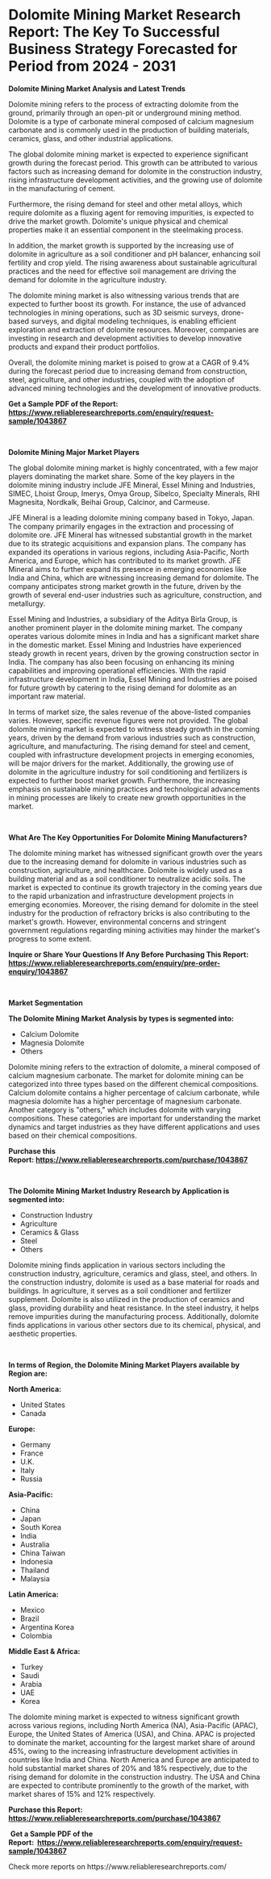 <p><h1>Dolomite Mining Market Research Report: The Key To Successful Business Strategy Forecasted for Period from 2024 - 2031</h1></p><p><strong>Dolomite Mining Market Analysis and Latest Trends</strong></p>
<p><p>Dolomite mining refers to the process of extracting dolomite from the ground, primarily through an open-pit or underground mining method. Dolomite is a type of carbonate mineral composed of calcium magnesium carbonate and is commonly used in the production of building materials, ceramics, glass, and other industrial applications.</p><p>The global dolomite mining market is expected to experience significant growth during the forecast period. This growth can be attributed to various factors such as increasing demand for dolomite in the construction industry, rising infrastructure development activities, and the growing use of dolomite in the manufacturing of cement.</p><p>Furthermore, the rising demand for steel and other metal alloys, which require dolomite as a fluxing agent for removing impurities, is expected to drive the market growth. Dolomite's unique physical and chemical properties make it an essential component in the steelmaking process.</p><p>In addition, the market growth is supported by the increasing use of dolomite in agriculture as a soil conditioner and pH balancer, enhancing soil fertility and crop yield. The rising awareness about sustainable agricultural practices and the need for effective soil management are driving the demand for dolomite in the agriculture industry.</p><p>The dolomite mining market is also witnessing various trends that are expected to further boost its growth. For instance, the use of advanced technologies in mining operations, such as 3D seismic surveys, drone-based surveys, and digital modeling techniques, is enabling efficient exploration and extraction of dolomite resources. Moreover, companies are investing in research and development activities to develop innovative products and expand their product portfolios.</p><p>Overall, the dolomite mining market is poised to grow at a CAGR of 9.4% during the forecast period due to increasing demand from construction, steel, agriculture, and other industries, coupled with the adoption of advanced mining technologies and the development of innovative products.</p></p>
<p><strong>Get a Sample PDF of the Report:&nbsp; <a href="https://www.reliableresearchreports.com/enquiry/request-sample/1043867">https://www.reliableresearchreports.com/enquiry/request-sample/1043867</a></strong></p>
<p>&nbsp;</p>
<p><strong>Dolomite Mining Major Market Players</strong></p>
<p><p>The global dolomite mining market is highly concentrated, with a few major players dominating the market share. Some of the key players in the dolomite mining industry include JFE Mineral, Essel Mining and Industries, SIMEC, Lhoist Group, Imerys, Omya Group, Sibelco, Specialty Minerals, RHI Magnesita, Nordkalk, Beihai Group, Calcinor, and Carmeuse.</p><p>JFE Mineral is a leading dolomite mining company based in Tokyo, Japan. The company primarily engages in the extraction and processing of dolomite ore. JFE Mineral has witnessed substantial growth in the market due to its strategic acquisitions and expansion plans. The company has expanded its operations in various regions, including Asia-Pacific, North America, and Europe, which has contributed to its market growth. JFE Mineral aims to further expand its presence in emerging economies like India and China, which are witnessing increasing demand for dolomite. The company anticipates strong market growth in the future, driven by the growth of several end-user industries such as agriculture, construction, and metallurgy.</p><p>Essel Mining and Industries, a subsidiary of the Aditya Birla Group, is another prominent player in the dolomite mining market. The company operates various dolomite mines in India and has a significant market share in the domestic market. Essel Mining and Industries have experienced steady growth in recent years, driven by the growing construction sector in India. The company has also been focusing on enhancing its mining capabilities and improving operational efficiencies. With the rapid infrastructure development in India, Essel Mining and Industries are poised for future growth by catering to the rising demand for dolomite as an important raw material.</p><p>In terms of market size, the sales revenue of the above-listed companies varies. However, specific revenue figures were not provided. The global dolomite mining market is expected to witness steady growth in the coming years, driven by the demand from various industries such as construction, agriculture, and manufacturing. The rising demand for steel and cement, coupled with infrastructure development projects in emerging economies, will be major drivers for the market. Additionally, the growing use of dolomite in the agriculture industry for soil conditioning and fertilizers is expected to further boost market growth. Furthermore, the increasing emphasis on sustainable mining practices and technological advancements in mining processes are likely to create new growth opportunities in the market.</p></p>
<p>&nbsp;</p>
<p><strong>What Are The Key Opportunities For Dolomite Mining Manufacturers?</strong></p>
<p><p>The dolomite mining market has witnessed significant growth over the years due to the increasing demand for dolomite in various industries such as construction, agriculture, and healthcare. Dolomite is widely used as a building material and as a soil conditioner to neutralize acidic soils. The market is expected to continue its growth trajectory in the coming years due to the rapid urbanization and infrastructure development projects in emerging economies. Moreover, the rising demand for dolomite in the steel industry for the production of refractory bricks is also contributing to the market's growth. However, environmental concerns and stringent government regulations regarding mining activities may hinder the market's progress to some extent.</p></p>
<p><strong>Inquire or Share Your Questions If Any Before Purchasing This Report: <a href="https://www.reliableresearchreports.com/enquiry/pre-order-enquiry/1043867">https://www.reliableresearchreports.com/enquiry/pre-order-enquiry/1043867</a></strong></p>
<p>&nbsp;</p>
<p><strong>Market Segmentation</strong></p>
<p><strong>The Dolomite Mining Market Analysis by types is segmented into:</strong></p>
<p><ul><li>Calcium Dolomite</li><li>Magnesia Dolomite</li><li>Others</li></ul></p>
<p><p>Dolomite mining refers to the extraction of dolomite, a mineral composed of calcium magnesium carbonate. The market for dolomite mining can be categorized into three types based on the different chemical compositions. Calcium dolomite contains a higher percentage of calcium carbonate, while magnesia dolomite has a higher percentage of magnesium carbonate. Another category is "others," which includes dolomite with varying compositions. These categories are important for understanding the market dynamics and target industries as they have different applications and uses based on their chemical compositions.</p></p>
<p><strong>Purchase this Report:&nbsp;<a href="https://www.reliableresearchreports.com/purchase/1043867">https://www.reliableresearchreports.com/purchase/1043867</a></strong></p>
<p>&nbsp;</p>
<p><strong>The Dolomite Mining Market Industry Research by Application is segmented into:</strong></p>
<p><ul><li>Construction Industry</li><li>Agriculture</li><li>Ceramics & Glass</li><li>Steel</li><li>Others</li></ul></p>
<p><p>Dolomite mining finds application in various sectors including the construction industry, agriculture, ceramics and glass, steel, and others. In the construction industry, dolomite is used as a base material for roads and buildings. In agriculture, it serves as a soil conditioner and fertilizer supplement. Dolomite is also utilized in the production of ceramics and glass, providing durability and heat resistance. In the steel industry, it helps remove impurities during the manufacturing process. Additionally, dolomite finds applications in various other sectors due to its chemical, physical, and aesthetic properties.</p></p>
<p>&nbsp;</p>
<p><strong>In terms of Region, the Dolomite Mining Market Players available by Region are:</strong></p>
<p>
    <p> <strong> North America: </strong>
        <ul>
            <li>United States</li>
            <li>Canada</li>
        </ul>
        </p> 
    <p> <strong> Europe: </strong>
        <ul>
            <li>Germany</li>
            <li>France</li>
            <li>U.K.</li>
            <li>Italy</li>
            <li>Russia</li>
        </ul>
        </p> 
    <p> <strong> Asia-Pacific: </strong>
        <ul>
            <li>China</li>
            <li>Japan</li>
            <li>South Korea</li>
            <li>India</li>
            <li>Australia</li>
            <li>China Taiwan</li>
            <li>Indonesia</li>
            <li>Thailand</li>
            <li>Malaysia</li>
        </ul>
        </p> 
    <p> <strong> Latin America: </strong>
        <ul>
            <li>Mexico</li>
            <li>Brazil</li>
            <li>Argentina Korea</li>
            <li>Colombia</li>
        </ul>
        </p> 
    <p> <strong> Middle East & Africa: </strong>
        <ul>
            <li>Turkey</li>
            <li>Saudi</li>
            <li>Arabia</li>
            <li>UAE</li>
            <li>Korea</li>
        </ul>
    </p>
    </p>
<p><p>The dolomite mining market is expected to witness significant growth across various regions, including North America (NA), Asia-Pacific (APAC), Europe, the United States of America (USA), and China. APAC is projected to dominate the market, accounting for the largest market share of around 45%, owing to the increasing infrastructure development activities in countries like India and China. North America and Europe are anticipated to hold substantial market shares of 20% and 18% respectively, due to the rising demand for dolomite in the construction industry. The USA and China are expected to contribute prominently to the growth of the market, with market shares of 15% and 12% respectively.</p></p>
<p><strong>Purchase this Report: <a href="https://www.reliableresearchreports.com/purchase/1043867">https://www.reliableresearchreports.com/purchase/1043867</a></strong></p>
<p>&nbsp;<strong>Get a Sample PDF of the Report:&nbsp;&nbsp;<a href="https://www.reliableresearchreports.com/enquiry/request-sample/1043867">https://www.reliableresearchreports.com/enquiry/request-sample/1043867</a></strong></p>
<p><strong></strong></p>
<p>Check more reports on https://www.reliableresearchreports.com/</p>